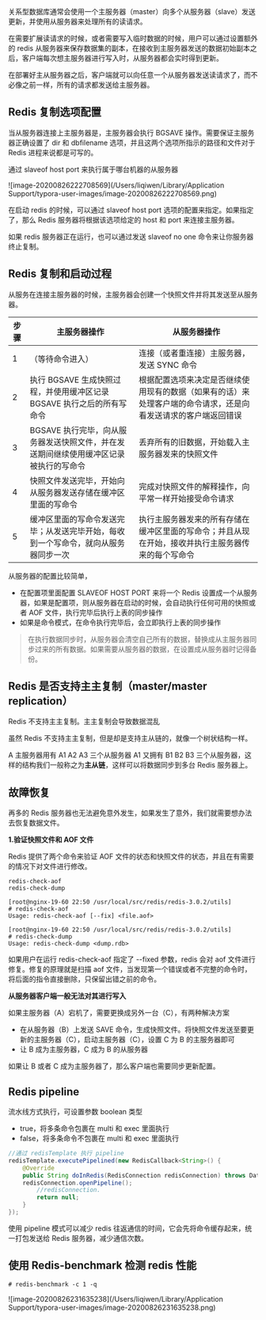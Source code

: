 关系型数据库通常会使用一个主服务器（master）向多个从服务器（slave）发送更新，并使用从服务器来处理所有的读请求。



在需要扩展读请求的时候，或者需要写入临时数据的时候，用户可以通过设置额外的 redis 从服务器来保存数据集的副本，在接收到主服务器发送的数据初始副本之后，客户端每次想主服务器进行写入时，从服务器都会实时得到更新。



在部署好主从服务器之后，客户端就可以向任意一个从服务器发送读请求了，而不必像之前一样，所有的请求都发送给主服务器。



## Redis 复制选项配置

当从服务器连接上主服务器是，主服务器会执行 BGSAVE 操作。需要保证主服务器正确设置了 dir 和 dbfilename 选项，并且这两个选项所指示的路径和文件对于 Redis 进程来说都是可写的。



通过  slaveof host port 来执行属于哪台机器的从服务器

![image-20200826222708569](/Users/liqiwen/Library/Application Support/typora-user-images/image-20200826222708569.png)



在启动 redis 的时候，可以通过 slaveof host port 选项的配置来指定。如果指定了，那么 Redis 服务器将根据该选项给定的 host 和 port 来连接主服务器。



如果 redis 服务器正在运行，也可以通过发送 slaveof no one 命令来让你服务器终止复制。



## Redis 复制和启动过程

从服务在连接主服务器的时候，主服务器会创建一个快照文件并将其发送至从服务器。

| 步骤 | 主服务器操作                                                 | 从服务器操作                                                 |
| ---- | ------------------------------------------------------------ | ------------------------------------------------------------ |
| 1    | （等待命令进入）                                             | 连接（或者重连接）主服务器，发送 SYNC 命令                   |
| 2    | 执行 BGSAVE 生成快照过程，并使用缓冲区记录 BGSAVE 执行之后的所有写命令 | 根据配置选项来决定是否继续使用现有的数据（如果有的话）来处理客户端的命令请求，还是向看发送请求的客户端返回错误 |
| 3    | BGSAVE 执行完毕，向从服务器发送快照文件，并在发送期间继续使用缓冲区记录被执行的写命令 | 丢弃所有的旧数据，开始载入主服务器发来的快照文件             |
| 4    | 快照文件发送完毕，开始向从服务器发送存储在缓冲区里面的写命令 | 完成对快照文件的解释操作，向平常一样开始接受命令请求         |
| 5    | 缓冲区里面的写命令发送完毕；从发送完毕开始，每收到一个写命令，就向从服务器同步一次 | 执行主服务器发来的所有存储在缓冲区里面的写命令；并且从现在开始，接收并执行主服务器传来的每个写命令 |

从服务器的配置比较简单，

- 在配置项里面配置 SLAVEOF HOST PORT 来将一个 Redis 设置成一个从服务器，如果是配置项，则从服务器在启动的时候，会自动执行任何可用的快照或者 AOF 文件，执行完毕后执行上表的同步操作
- 如果是命令模式，在命令执行完毕后，会立即执行上表的同步操作

> 在执行数据同步时，从服务器会清空自己所有的数据，替换成从主服务器同步过来的所有数据。如果需要从服务器的数据，在设置成从服务器时记得备份。



## Redis 是否支持主主复制（master/master replication）

Redis 不支持主主复制。主主复制会导致数据混乱



虽然 Redis 不支持主主复制，但是却是支持主从链的，就像一个树状结构一样。

A 主服务器用有 A1 A2 A3 三个从服务器 A1 又拥有 B1 B2 B3 三个从服务器，这样的结构我们一般称之为**主从链**，这样可以将数据同步到多台 Redis 服务器上。





## 故障恢复

再多的 Redis 服务器也无法避免意外发生，如果发生了意外，我们就需要想办法去恢复数据文件。

**1.验证快照文件和 AOF 文件**

Redis 提供了两个命令来验证 AOF 文件的状态和快照文件的状态，并且在有需要的情况下对文件进行修改。

```shell
redis-check-aof
redis-check-dump

[root@nginx-19-60 22:50 /usr/local/src/redis/redis-3.0.2/utils]
# redis-check-aof
Usage: redis-check-aof [--fix] <file.aof>

[root@nginx-19-60 22:50 /usr/local/src/redis/redis-3.0.2/utils]
# redis-check-dump
Usage: redis-check-dump <dump.rdb>
```

如果用户在运行 redis-check-aof 指定了 --fixed 参数，redis 会对 aof 文件进行修复。修复的原理就是扫描 aof 文件，当发现第一个错误或者不完整的命令时，将后面的指令直接删除，只保留出错之前的命令。



**从服务器客户端一般无法对其进行写入**

如果主服务器（A）宕机了，需要更换成另外一台（C），有两种解决方案

- 在从服务器（B）上发送 SAVE 命令，生成快照文件。将快照文件发送至要更新的主服务器（C），启动主服务器（C），设置 C 为 B 的主服务器即可
- 让 B 成为主服务器，C 成为 B 的从服务器

如果让 B 或者 C 成为主服务器了，那么客户端也需要同步更新配置。





## Redis pipeline 

流水线方式执行，可设置参数 boolean 类型

- true，将多条命令包裹在 multi 和 exec 里面执行
- false，将多条命令不包裹在 multi 和 exec 里面执行

```java
//通过 redisTemplate 执行 pipeline
redisTemplate.executePipelined(new RedisCallback<String>() {
 	@Override
 	public String doInRedis(RedisConnection redisConnection) throws DataAccessException {
 	redisConnection.openPipeline();
 		//redisConnection.
 		return null;
 	}
});
```

使用 pipeline 模式可以减少 redis 往返通信的时间，它会先将命令缓存起来，统一打包发送给 Redis 服务器，减少通信次数。



## 使用 Redis-benchmark 检测 redis 性能

```shell
# redis-benchmark -c 1 -q
```

![image-20200826231635238](/Users/liqiwen/Library/Application Support/typora-user-images/image-20200826231635238.png)

